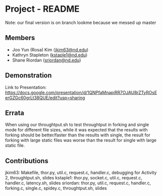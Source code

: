 Project - README
================
Note: our final version is on branch lookme because we messed up master

Members
-------

- Joo Yun (Rosa) Kim (jkim63@nd.edu)
- Kathryn Stapleton (kstaple1@nd.edu)
- Shane Riordan (sriordan@nd.edu)

Demonstration
-------------

Link to Presentation:
https://docs.google.com/presentation/d/1QNPfaMnapiRR7OJAU8rZTyROsEerGZGc60grLt38QUE/edit?usp=sharing

Errata
------

When using our throughtput.sh to test throughtput in forking and single mode for different
file sizes, while it was expected that the results with forking should be better/faster
than the results with single, the result for forking with large static files was worse
than the result for single with large static file.

Contributions
-------------

jkim63: Makefile, thor.py, util.c, request.c, handler.c, debugging for Activity 2, throughtput.sh, slides 
kstaple1: thor.py, socket.c, util.c, request.c, handler.c, latency.sh, slides
sriordan: thor.py, util.c, request.c, handler.c, forking.c, single.c, spidey.c, throughtput.sh, slides
